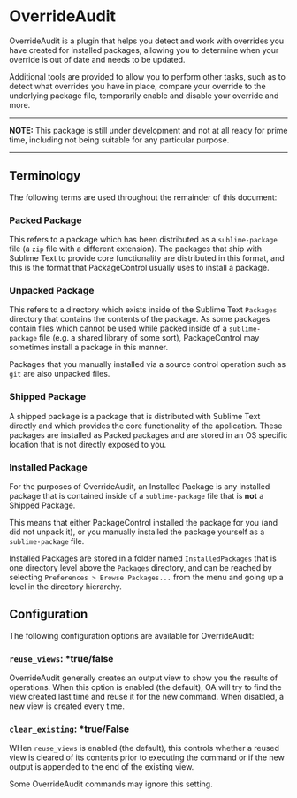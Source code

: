 OverrideAudit
=============

OverrideAudit is a plugin that helps you detect and work with overrides you
have created for installed packages, allowing you to determine when your
override is out of date and needs to be updated.

Additional tools are provided to allow you to perform other tasks, such as to
detect what overrides you have in place, compare your override to the
underlying package file, temporarily enable and disable your override and more.

---

**NOTE:** This package is still under development and not at all ready for
prime time, including not being suitable for any particular purpose.

---

<!--
Installation
============

Package Control
---------------

The best way to install the plugin is via PackageControl, as this will take
care of ensuring that the plugin is kept up to date without your having to do
anything at all.

To install via Package Control, open the Command Palette and select the command
`Package Control: Install Package` and search for `OverrideAudit`.

Manual Installation
-------------------

In order to manually install the package, clone the repository into your
Sublime Text `Packages` directory. You can locate this directory by choosing
`Preferences > Browse Packages...` from the menu.

Manual installation is not recommended for most users, as in this case you are
responsible for manually keeping everything up to date.
-->

Terminology
-----------

The following terms are used throughout the remainder of this document:

### Packed Package ###

This refers to a package which has been distributed as a `sublime-package` file
(a `zip` file with a different extension). The packages that ship with Sublime
Text to provide core functionality are distributed in this format, and this is
the format that PackageControl usually uses to install a package.

### Unpacked Package ###

This refers to a directory which exists inside of the Sublime Text `Packages`
directory that contains the contents of the package. As some packages contain
files which cannot be used while packed inside of a `sublime-package` file
(e.g. a shared library of some sort), PackageControl may sometimes install a
package in this manner.

Packages that you manually installed via a source control operation such as
`git` are also unpacked files.

### Shipped Package ###

A shipped package is a package that is distributed with Sublime Text directly
and which provides the core functionality of the application. These packages
are installed as Packed packages and are stored in an OS specific location that
is not directly exposed to you.

### Installed Package ###

For the purposes of OverrideAudit, an Installed Package is any installed
package that is contained inside of a `sublime-package` file that is **not** a
Shipped Package.

This means that either PackageControl installed the package for you (and did
not unpack it), or you manually installed the package yourself as a
`sublime-package` file.

Installed Packages are stored in a folder named `InstalledPackages` that is one
directory level above the `Packages` directory, and can be reached by selecting
`Preferences > Browse Packages...` from the menu and going up a level in the
directory hierarchy.

<!--
Usage
-----

All of the functionality of OverrideAudit is exposed via commands in the
Command Palette. It is also possible to configure OverrideAudit to run some
checks for you automatically as a "set it and forget it" mechanism to help you
keep up to date (see Configuration below).

### OverrideAudit: Check expired overrides ###

This command will run a check to see if you have any expired overrides, and
warn you with a dialog popup if you do.

An expired override is an override either on a single file within a package or
on a package as a whole in which the file/package you are overriding is newer
than your override file.

This is an indication that the underlying package has changed and your override
is now out of date. Although this is technically safe, an override of this type
is potentially masking fixes or augmentations to the underlying package that
you will not see. -->

Configuration
-------------

The following configuration options are available for OverrideAudit:

### `reuse_views`: *true/false ###

OverrideAudit generally creates an output view to show you the results of
operations. When this option is enabled (the default), OA will try to find the
view created last time and reuse it for the new command. When disabled, a new
view is created every time.

### `clear_existing`: *true/False ###

WHen `reuse_views` is enabled (the default), this controls whether a reused
view is cleared of its contents prior to executing the command or if the new
output is appended to the end of the existing view.

Some OverrideAudit commands may ignore this setting.

<!--
#### `oa_startup_check`: *true/false ###

When enabled (the default), OverrideAudit will perform a check for out of date
overrides whenever Sublime text starts.

#### `oa_scheduled_check`: true/*false ###

When enabled, OverrideAudit will perform a check for out of date overrides once
per hour while Sublime Text is running. This is handy if you often have a long
running Sublime Text session.

This option is disabled by default.

#### `os_upgrade_check`: *true/false ###

When enabled (the default), OverrideAudit will perform a check for out of date
overrides whenever Sublime Text starts after an upgrade/downgrade (the build
number of sublime text changes).

This operates as `oa_startup_check` does, except that even if that option is
disabled, the check will still be performed.

This allows you to ensure that no matter what, you are notified of out of date
overrides after an upgrade to Sublime Text. -->
